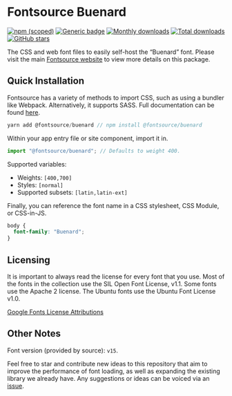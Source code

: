 # Fontsource Buenard

[![npm (scoped)](https://img.shields.io/npm/v/@fontsource/buenard?color=brightgreen)](https://www.npmjs.com/package/@fontsource/buenard) [![Generic badge](https://img.shields.io/badge/fontsource-passing-brightgreen)](https://github.com/fontsource/fontsource) [![Monthly downloads](https://badgen.net/npm/dm/@fontsource/buenard)](https://github.com/fontsource/fontsource) [![Total downloads](https://badgen.net/npm/dt/@fontsource/buenard)](https://github.com/fontsource/fontsource) [![GitHub stars](https://img.shields.io/github/stars/fontsource/fontsource.svg?style=social&label=Star)](https://github.com/fontsource/fontsource/stargazers)

The CSS and web font files to easily self-host the “Buenard” font. Please visit the main [Fontsource website](https://fontsource.org/fonts/buenard) to view more details on this package.

## Quick Installation

Fontsource has a variety of methods to import CSS, such as using a bundler like Webpack. Alternatively, it supports SASS. Full documentation can be found [here](https://fontsource.org/docs/introduction).

```javascript
yarn add @fontsource/buenard // npm install @fontsource/buenard
```

Within your app entry file or site component, import it in.

```javascript
import "@fontsource/buenard"; // Defaults to weight 400.
```

Supported variables:

- Weights: `[400,700]`
- Styles: `[normal]`
- Supported subsets: `[latin,latin-ext]`

Finally, you can reference the font name in a CSS stylesheet, CSS Module, or CSS-in-JS.

```css
body {
  font-family: "Buenard";
}
```

## Licensing

It is important to always read the license for every font that you use.
Most of the fonts in the collection use the SIL Open Font License, v1.1. Some fonts use the Apache 2 license. The Ubuntu fonts use the Ubuntu Font License v1.0.

[Google Fonts License Attributions](https://fonts.google.com/attribution)

## Other Notes

Font version (provided by source): `v15`.

Feel free to star and contribute new ideas to this repository that aim to improve the performance of font loading, as well as expanding the existing library we already have. Any suggestions or ideas can be voiced via an [issue](https://github.com/fontsource/fontsource/issues).
